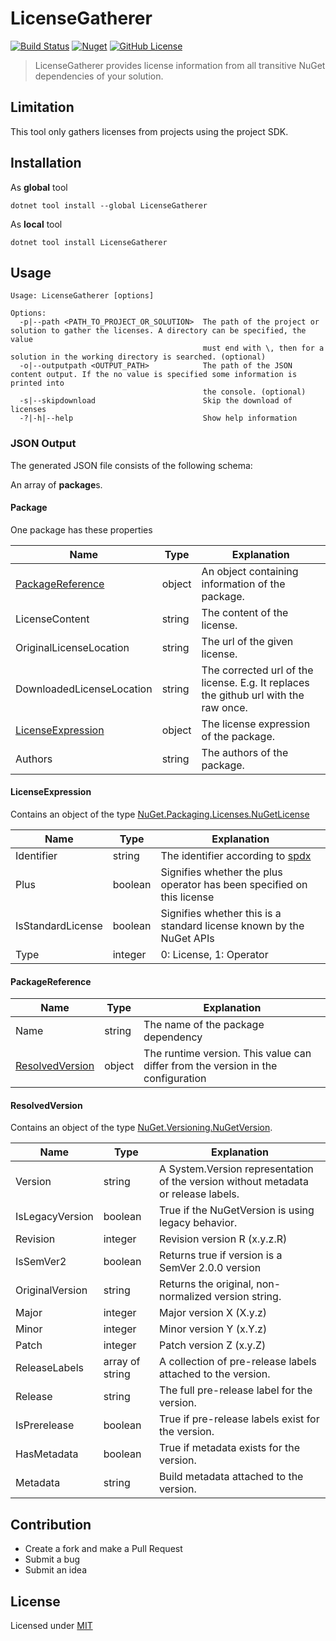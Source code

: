 # LicenseGatherer

[![Build Status](https://manne.visualstudio.com/public/_apis/build/status/manne.dotnet-license-gatherer?branchName=master&stageName=Build)](https://manne.visualstudio.com/public/_build/latest?definitionId=1&branchName=master) [![Nuget](https://img.shields.io/nuget/v/LicenseGatherer?style=flat-square)](https://www.nuget.org/packages/LicenseGatherer/) [![GitHub License](https://img.shields.io/github/license/manne/dotnet-license-gatherer.svg?style=flat-square)](https://github.com/manne/dotnet-license-gatherer/blob/master/LICENSE.txt)

> LicenseGatherer provides license information from all transitive NuGet dependencies of your solution.

## Limitation

This tool only gathers licenses from projects using the project SDK.

## Installation

As **global** tool

```batch
dotnet tool install --global LicenseGatherer
```

As **local** tool

```batch
dotnet tool install LicenseGatherer
```

## Usage

```text
Usage: LicenseGatherer [options]

Options:
  -p|--path <PATH_TO_PROJECT_OR_SOLUTION>  The path of the project or solution to gather the licenses. A directory can be specified, the value
                                           must end with \, then for a solution in the working directory is searched. (optional)
  -o|--outputpath <OUTPUT_PATH>            The path of the JSON content output. If the no value is specified some information is printed into
                                           the console. (optional)
  -s|--skipdownload                        Skip the download of licenses
  -?|-h|--help                             Show help information
```

### JSON Output

The generated JSON file consists of the following schema:

An array of **package**s.

#### Package

One package has these properties

| Name                                    | Type   | Explanation                                                                          |
|-----------------------------------------|--------|--------------------------------------------------------------------------------------|
| [PackageReference](#packagereference)   | object | An object containing information of the package.                                     |
| LicenseContent                          | string | The content of the license.                                                          |
| OriginalLicenseLocation                 | string | The url of the given license.                                                        |
| DownloadedLicenseLocation               | string | The corrected url of the license. E.g. It replaces the github url with the raw once. |
| [LicenseExpression](#licenseexpression) | object | The license expression of the package.                                               |
| Authors                                 | string | The authors of the package.                                                          |

#### LicenseExpression

Contains an object of the type [NuGet.Packaging.Licenses.NuGetLicense](https://github.com/NuGet/NuGet.Client/blob/dev/src/NuGet.Core/NuGet.Packaging/Licenses/NuGetLicense.cs)

| Name              | Type    | Explanation                                                                            |
|-------------------|---------|----------------------------------------------------------------------------------------|
| Identifier        | string  | The identifier according to [spdx](https://spdx.org/spdx-specification-21-web-version) |
| Plus              | boolean | Signifies whether the plus operator has been specified on this license                 |
| IsStandardLicense | boolean | Signifies whether this is a standard license known by the NuGet APIs                   |
| Type              | integer | 0: License, 1: Operator                                                                |

#### PackageReference

| Name                                | Type   | Explanation                                                                      |
|-------------------------------------|--------|----------------------------------------------------------------------------------|
| Name                                | string | The name of the package dependency                                               |
| [ResolvedVersion](#resolvedversion) | object | The runtime version. This value can differ from the version in the configuration |

#### ResolvedVersion

Contains an object of the type [NuGet.Versioning.NuGetVersion](https://github.com/NuGet/NuGet.Client/blob/dev/src/NuGet.Core/NuGet.Versioning/NuGetVersion.cs).

| Name            | Type            | Explanation                                                                        |
|-----------------|-----------------|------------------------------------------------------------------------------------|
| Version         | string          | A System.Version representation of the version without metadata or release labels. |
| IsLegacyVersion | boolean         | True if the NuGetVersion is using legacy behavior.                                 |
| Revision        | integer         | Revision version R (x.y.z.R)                                                       |
| IsSemVer2       | boolean         | Returns true if version is a SemVer 2.0.0 version                                  |
| OriginalVersion | string          | Returns the original, non-normalized version string.                               |
| Major           | integer         | Major version X (X.y.z)                                                            |
| Minor           | integer         | Minor version Y (x.Y.z)                                                            |
| Patch           | integer         | Patch version Z (x.y.Z)                                                            |
| ReleaseLabels   | array of string | A collection of pre-release labels attached to the version.                        |
| Release         | string          | The full pre-release label for the version.                                        |
| IsPrerelease    | boolean         | True if pre-release labels exist for the version.                                  |
| HasMetadata     | boolean         | True if metadata exists for the version.                                           |
| Metadata        | string          | Build metadata attached to the version.                                            |

## Contribution

* Create a fork and make a Pull Request
* Submit a bug
* Submit an idea

## License

Licensed under [MIT](LICENSE.txt)
